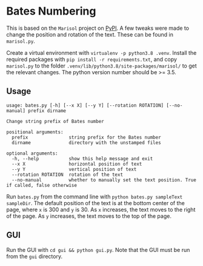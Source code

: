 # Bates Numbering

This is based on the `Marisol` project on [PyPI](https://pypi.org/project/Marisol/). A few tweaks were made to change the position and rotation of the text. These can be found in `marisol.py`. 

Create a virtual environment with `virtualenv -p python3.8 .venv`. Install the required packages with `pip install -r requirements.txt`, and copy `marisol.py` to the folder `.venv/lib/python3.8/site-packages/marisol/` to get the relevant changes. The python version number should be >= 3.5.

## Usage
```
usage: bates.py [-h] [--x X] [--y Y] [--rotation ROTATION] [--no-manual] prefix dirname

Change string prefix of Bates number

positional arguments:
  prefix               string prefix for the Bates number
  dirname              directory with the unstamped files

optional arguments:
  -h, --help           show this help message and exit
  --x X                horizontal position of text
  --y Y                vertical position of text
  --rotation ROTATION  rotation of the text
  --no-manual          whether to manually set the text position. True if called, false otherwise
```

Run `bates.py` from the command line with `python bates.py sampleText sampleDir`.
The default position of the text is at the bottom center of the page, where `x` is 300 and `y` is 30.
As `x` increases, the text moves to the right of the page. As `y` increases, the text moves to the top of the page.

## GUI 
Run the GUI with `cd gui && python gui.py`. Note that the GUI must be run from the `gui` directory.